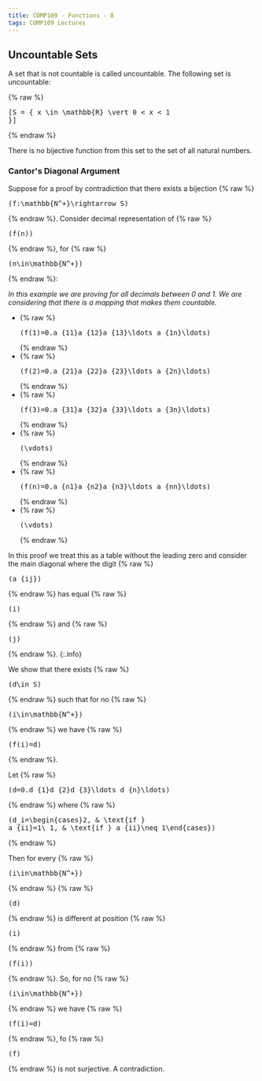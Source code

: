 ```yaml
---
title: COMP109 - Functions - 8
tags: COMP109 Lectures
---
```

## Uncountable Sets
A set that is not countable is called uncountable. The following set is uncountable:

{% raw %}<pre>\[S = \{ x \in \mathbb{R} \vert 0 < x < 1 \}\]</pre>{% endraw %}

There is no bijective function from this set to the set of all natural numbers.

### Cantor's Diagonal Argument
Suppose for a proof by contradiction that there exists a bijection {% raw %}<pre>\(f:\mathbb{N^+}\rightarrow S\)</pre>{% endraw %}. Consider decimal representation of {% raw %}<pre>\(f(n)\)</pre>{% endraw %}, for {% raw %}<pre>\(n\in\mathbb{N^+}\)</pre>{% endraw %}:

*In this example we are proving for all decimals between 0 and 1. We are considering that there is a mapping that makes them countable.*

* {% raw %}<pre>\(f(1)=0.a_{11}a_{12}a_{13}\ldots a_{1n}\ldots\)</pre>{% endraw %}
* {% raw %}<pre>\(f(2)=0.a_{21}a_{22}a_{23}\ldots a_{2n}\ldots\)</pre>{% endraw %}
* {% raw %}<pre>\(f(3)=0.a_{31}a_{32}a_{33}\ldots a_{3n}\ldots\)</pre>{% endraw %}
* {% raw %}<pre>\(\vdots\)</pre>{% endraw %}
* {% raw %}<pre>\(f(n)=0.a_{n1}a_{n2}a_{n3}\ldots a_{nn}\ldots\)</pre>{% endraw %}
* {% raw %}<pre>\(\vdots\)</pre>{% endraw %}

In this proof we treat this as a table without the leading zero and consider the main diagonal where the digit  {% raw %}<pre>\(a_{ij}\)</pre>{% endraw %} has equal {% raw %}<pre>\(i\)</pre>{% endraw %} and {% raw %}<pre>\(j\)</pre>{% endraw %}.
{:.info}

We show that there exists {% raw %}<pre>\(d\in S\)</pre>{% endraw %} such that for no {% raw %}<pre>\(i\in\mathbb{N^+}\)</pre>{% endraw %} we have {% raw %}<pre>\(f(i)=d\)</pre>{% endraw %}.

Let {% raw %}<pre>\(d=0.d_{1}d_{2}d_{3}\ldots d_{n}\ldots\)</pre>{% endraw %} where {% raw %}<pre>\(d_i=\begin{cases}2, & \text{if } a_{ii}=1\\ 1, & \text{if } a_{ii}\neq 1\end{cases}\)</pre>{% endraw %}

Then for every {% raw %}<pre>\(i\in\mathbb{N^+}\)</pre>{% endraw %} {% raw %}<pre>\(d\)</pre>{% endraw %} is different at position {% raw %}<pre>\(i\)</pre>{% endraw %} from {% raw %}<pre>\(f(i)\)</pre>{% endraw %}. So, for no {% raw %}<pre>\(i\in\mathbb{N^+}\)</pre>{% endraw %} we have {% raw %}<pre>\(f(i)=d\)</pre>{% endraw %}, fo {% raw %}<pre>\(f\)</pre>{% endraw %} is not surjective. A contradiction.
